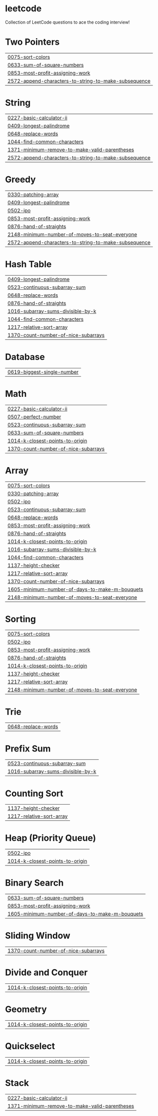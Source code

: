 # leetcode
Collection of LeetCode questions to ace the coding interview!


# Two Pointers
|  |
| ------- |
| [0075-sort-colors](https://github.com/iamaleko/leetcode/tree/master/0075-sort-colors) |
| [0633-sum-of-square-numbers](https://github.com/iamaleko/leetcode/tree/master/0633-sum-of-square-numbers) |
| [0853-most-profit-assigning-work](https://github.com/iamaleko/leetcode/tree/master/0853-most-profit-assigning-work) |
| [2572-append-characters-to-string-to-make-subsequence](https://github.com/iamaleko/leetcode/tree/master/2572-append-characters-to-string-to-make-subsequence) |
# String
|  |
| ------- |
| [0227-basic-calculator-ii](https://github.com/iamaleko/leetcode/tree/master/0227-basic-calculator-ii) |
| [0409-longest-palindrome](https://github.com/iamaleko/leetcode/tree/master/0409-longest-palindrome) |
| [0648-replace-words](https://github.com/iamaleko/leetcode/tree/master/0648-replace-words) |
| [1044-find-common-characters](https://github.com/iamaleko/leetcode/tree/master/1044-find-common-characters) |
| [1371-minimum-remove-to-make-valid-parentheses](https://github.com/iamaleko/leetcode/tree/master/1371-minimum-remove-to-make-valid-parentheses) |
| [2572-append-characters-to-string-to-make-subsequence](https://github.com/iamaleko/leetcode/tree/master/2572-append-characters-to-string-to-make-subsequence) |
# Greedy
|  |
| ------- |
| [0330-patching-array](https://github.com/iamaleko/leetcode/tree/master/0330-patching-array) |
| [0409-longest-palindrome](https://github.com/iamaleko/leetcode/tree/master/0409-longest-palindrome) |
| [0502-ipo](https://github.com/iamaleko/leetcode/tree/master/0502-ipo) |
| [0853-most-profit-assigning-work](https://github.com/iamaleko/leetcode/tree/master/0853-most-profit-assigning-work) |
| [0876-hand-of-straights](https://github.com/iamaleko/leetcode/tree/master/0876-hand-of-straights) |
| [2148-minimum-number-of-moves-to-seat-everyone](https://github.com/iamaleko/leetcode/tree/master/2148-minimum-number-of-moves-to-seat-everyone) |
| [2572-append-characters-to-string-to-make-subsequence](https://github.com/iamaleko/leetcode/tree/master/2572-append-characters-to-string-to-make-subsequence) |
# Hash Table
|  |
| ------- |
| [0409-longest-palindrome](https://github.com/iamaleko/leetcode/tree/master/0409-longest-palindrome) |
| [0523-continuous-subarray-sum](https://github.com/iamaleko/leetcode/tree/master/0523-continuous-subarray-sum) |
| [0648-replace-words](https://github.com/iamaleko/leetcode/tree/master/0648-replace-words) |
| [0876-hand-of-straights](https://github.com/iamaleko/leetcode/tree/master/0876-hand-of-straights) |
| [1016-subarray-sums-divisible-by-k](https://github.com/iamaleko/leetcode/tree/master/1016-subarray-sums-divisible-by-k) |
| [1044-find-common-characters](https://github.com/iamaleko/leetcode/tree/master/1044-find-common-characters) |
| [1217-relative-sort-array](https://github.com/iamaleko/leetcode/tree/master/1217-relative-sort-array) |
| [1370-count-number-of-nice-subarrays](https://github.com/iamaleko/leetcode/tree/master/1370-count-number-of-nice-subarrays) |
# Database
|  |
| ------- |
| [0619-biggest-single-number](https://github.com/iamaleko/leetcode/tree/master/0619-biggest-single-number) |
# Math
|  |
| ------- |
| [0227-basic-calculator-ii](https://github.com/iamaleko/leetcode/tree/master/0227-basic-calculator-ii) |
| [0507-perfect-number](https://github.com/iamaleko/leetcode/tree/master/0507-perfect-number) |
| [0523-continuous-subarray-sum](https://github.com/iamaleko/leetcode/tree/master/0523-continuous-subarray-sum) |
| [0633-sum-of-square-numbers](https://github.com/iamaleko/leetcode/tree/master/0633-sum-of-square-numbers) |
| [1014-k-closest-points-to-origin](https://github.com/iamaleko/leetcode/tree/master/1014-k-closest-points-to-origin) |
| [1370-count-number-of-nice-subarrays](https://github.com/iamaleko/leetcode/tree/master/1370-count-number-of-nice-subarrays) |
# Array
|  |
| ------- |
| [0075-sort-colors](https://github.com/iamaleko/leetcode/tree/master/0075-sort-colors) |
| [0330-patching-array](https://github.com/iamaleko/leetcode/tree/master/0330-patching-array) |
| [0502-ipo](https://github.com/iamaleko/leetcode/tree/master/0502-ipo) |
| [0523-continuous-subarray-sum](https://github.com/iamaleko/leetcode/tree/master/0523-continuous-subarray-sum) |
| [0648-replace-words](https://github.com/iamaleko/leetcode/tree/master/0648-replace-words) |
| [0853-most-profit-assigning-work](https://github.com/iamaleko/leetcode/tree/master/0853-most-profit-assigning-work) |
| [0876-hand-of-straights](https://github.com/iamaleko/leetcode/tree/master/0876-hand-of-straights) |
| [1014-k-closest-points-to-origin](https://github.com/iamaleko/leetcode/tree/master/1014-k-closest-points-to-origin) |
| [1016-subarray-sums-divisible-by-k](https://github.com/iamaleko/leetcode/tree/master/1016-subarray-sums-divisible-by-k) |
| [1044-find-common-characters](https://github.com/iamaleko/leetcode/tree/master/1044-find-common-characters) |
| [1137-height-checker](https://github.com/iamaleko/leetcode/tree/master/1137-height-checker) |
| [1217-relative-sort-array](https://github.com/iamaleko/leetcode/tree/master/1217-relative-sort-array) |
| [1370-count-number-of-nice-subarrays](https://github.com/iamaleko/leetcode/tree/master/1370-count-number-of-nice-subarrays) |
| [1605-minimum-number-of-days-to-make-m-bouquets](https://github.com/iamaleko/leetcode/tree/master/1605-minimum-number-of-days-to-make-m-bouquets) |
| [2148-minimum-number-of-moves-to-seat-everyone](https://github.com/iamaleko/leetcode/tree/master/2148-minimum-number-of-moves-to-seat-everyone) |
# Sorting
|  |
| ------- |
| [0075-sort-colors](https://github.com/iamaleko/leetcode/tree/master/0075-sort-colors) |
| [0502-ipo](https://github.com/iamaleko/leetcode/tree/master/0502-ipo) |
| [0853-most-profit-assigning-work](https://github.com/iamaleko/leetcode/tree/master/0853-most-profit-assigning-work) |
| [0876-hand-of-straights](https://github.com/iamaleko/leetcode/tree/master/0876-hand-of-straights) |
| [1014-k-closest-points-to-origin](https://github.com/iamaleko/leetcode/tree/master/1014-k-closest-points-to-origin) |
| [1137-height-checker](https://github.com/iamaleko/leetcode/tree/master/1137-height-checker) |
| [1217-relative-sort-array](https://github.com/iamaleko/leetcode/tree/master/1217-relative-sort-array) |
| [2148-minimum-number-of-moves-to-seat-everyone](https://github.com/iamaleko/leetcode/tree/master/2148-minimum-number-of-moves-to-seat-everyone) |
# Trie
|  |
| ------- |
| [0648-replace-words](https://github.com/iamaleko/leetcode/tree/master/0648-replace-words) |
# Prefix Sum
|  |
| ------- |
| [0523-continuous-subarray-sum](https://github.com/iamaleko/leetcode/tree/master/0523-continuous-subarray-sum) |
| [1016-subarray-sums-divisible-by-k](https://github.com/iamaleko/leetcode/tree/master/1016-subarray-sums-divisible-by-k) |
# Counting Sort
|  |
| ------- |
| [1137-height-checker](https://github.com/iamaleko/leetcode/tree/master/1137-height-checker) |
| [1217-relative-sort-array](https://github.com/iamaleko/leetcode/tree/master/1217-relative-sort-array) |
# Heap (Priority Queue)
|  |
| ------- |
| [0502-ipo](https://github.com/iamaleko/leetcode/tree/master/0502-ipo) |
| [1014-k-closest-points-to-origin](https://github.com/iamaleko/leetcode/tree/master/1014-k-closest-points-to-origin) |
# Binary Search
|  |
| ------- |
| [0633-sum-of-square-numbers](https://github.com/iamaleko/leetcode/tree/master/0633-sum-of-square-numbers) |
| [0853-most-profit-assigning-work](https://github.com/iamaleko/leetcode/tree/master/0853-most-profit-assigning-work) |
| [1605-minimum-number-of-days-to-make-m-bouquets](https://github.com/iamaleko/leetcode/tree/master/1605-minimum-number-of-days-to-make-m-bouquets) |
# Sliding Window
|  |
| ------- |
| [1370-count-number-of-nice-subarrays](https://github.com/iamaleko/leetcode/tree/master/1370-count-number-of-nice-subarrays) |
# Divide and Conquer
|  |
| ------- |
| [1014-k-closest-points-to-origin](https://github.com/iamaleko/leetcode/tree/master/1014-k-closest-points-to-origin) |
# Geometry
|  |
| ------- |
| [1014-k-closest-points-to-origin](https://github.com/iamaleko/leetcode/tree/master/1014-k-closest-points-to-origin) |
# Quickselect
|  |
| ------- |
| [1014-k-closest-points-to-origin](https://github.com/iamaleko/leetcode/tree/master/1014-k-closest-points-to-origin) |
# Stack
|  |
| ------- |
| [0227-basic-calculator-ii](https://github.com/iamaleko/leetcode/tree/master/0227-basic-calculator-ii) |
| [1371-minimum-remove-to-make-valid-parentheses](https://github.com/iamaleko/leetcode/tree/master/1371-minimum-remove-to-make-valid-parentheses) |
